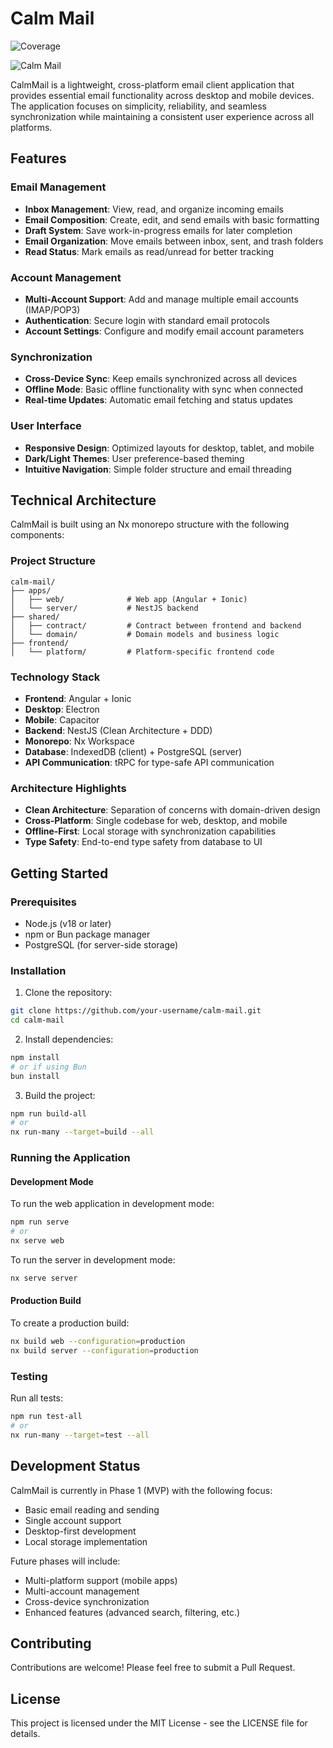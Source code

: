 # Calm Mail

![Coverage](https://img.shields.io/endpoint?url=https://gist.githubusercontent.com/gnuheike/5e5f0185a79b23d8609188502a8ce8af/raw/coverage-badge.json)


![Calm Mail](https://gnuheike.top/clouds.jpg)



CalmMail is a lightweight, cross-platform email client application that provides essential email functionality across desktop and mobile devices. The application focuses on simplicity, reliability, and seamless synchronization while maintaining a consistent user experience across all platforms.

## Features

### Email Management

- **Inbox Management**: View, read, and organize incoming emails
- **Email Composition**: Create, edit, and send emails with basic formatting
- **Draft System**: Save work-in-progress emails for later completion
- **Email Organization**: Move emails between inbox, sent, and trash folders
- **Read Status**: Mark emails as read/unread for better tracking

### Account Management

- **Multi-Account Support**: Add and manage multiple email accounts (IMAP/POP3)
- **Authentication**: Secure login with standard email protocols
- **Account Settings**: Configure and modify email account parameters

### Synchronization

- **Cross-Device Sync**: Keep emails synchronized across all devices
- **Offline Mode**: Basic offline functionality with sync when connected
- **Real-time Updates**: Automatic email fetching and status updates

### User Interface

- **Responsive Design**: Optimized layouts for desktop, tablet, and mobile
- **Dark/Light Themes**: User preference-based theming
- **Intuitive Navigation**: Simple folder structure and email threading

## Technical Architecture

CalmMail is built using an Nx monorepo structure with the following components:

### Project Structure

```
calm-mail/
├── apps/
│   ├── web/              # Web app (Angular + Ionic)
│   └── server/           # NestJS backend
├── shared/
│   ├── contract/         # Contract between frontend and backend
│   └── domain/           # Domain models and business logic
├── frontend/
│   └── platform/         # Platform-specific frontend code
```

### Technology Stack

- **Frontend**: Angular + Ionic
- **Desktop**: Electron
- **Mobile**: Capacitor
- **Backend**: NestJS (Clean Architecture + DDD)
- **Monorepo**: Nx Workspace
- **Database**: IndexedDB (client) + PostgreSQL (server)
- **API Communication**: tRPC for type-safe API communication

### Architecture Highlights

- **Clean Architecture**: Separation of concerns with domain-driven design
- **Cross-Platform**: Single codebase for web, desktop, and mobile
- **Offline-First**: Local storage with synchronization capabilities
- **Type Safety**: End-to-end type safety from database to UI

## Getting Started

### Prerequisites

- Node.js (v18 or later)
- npm or Bun package manager
- PostgreSQL (for server-side storage)

### Installation

1. Clone the repository:

```sh
git clone https://github.com/your-username/calm-mail.git
cd calm-mail
```

2. Install dependencies:

```sh
npm install
# or if using Bun
bun install
```

3. Build the project:

```sh
npm run build-all
# or
nx run-many --target=build --all
```

### Running the Application

#### Development Mode

To run the web application in development mode:

```sh
npm run serve
# or
nx serve web
```

To run the server in development mode:

```sh
nx serve server
```

#### Production Build

To create a production build:

```sh
nx build web --configuration=production
nx build server --configuration=production
```

### Testing

Run all tests:

```sh
npm run test-all
# or
nx run-many --target=test --all
```

## Development Status

CalmMail is currently in Phase 1 (MVP) with the following focus:

- Basic email reading and sending
- Single account support
- Desktop-first development
- Local storage implementation

Future phases will include:

- Multi-platform support (mobile apps)
- Multi-account management
- Cross-device synchronization
- Enhanced features (advanced search, filtering, etc.)

## Contributing

Contributions are welcome! Please feel free to submit a Pull Request.

## License

This project is licensed under the MIT License - see the LICENSE file for details.
